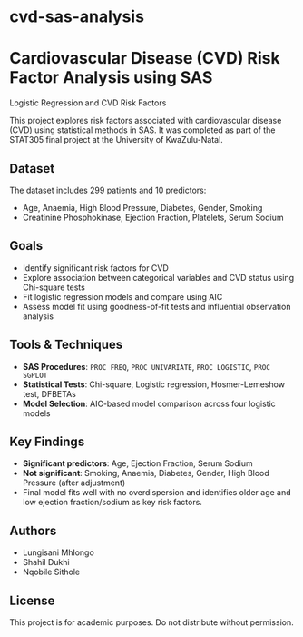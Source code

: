 # cvd-sas-analysis
# Cardiovascular Disease (CVD) Risk Factor Analysis using SAS
 Logistic Regression and CVD Risk Factors
 
This project explores risk factors associated with cardiovascular disease (CVD) using statistical methods in SAS. It was completed as part of the STAT305 final project at the University of KwaZulu-Natal.

## Dataset

The dataset includes 299 patients and 10 predictors:
- Age, Anaemia, High Blood Pressure, Diabetes, Gender, Smoking
- Creatinine Phosphokinase, Ejection Fraction, Platelets, Serum Sodium

## Goals

- Identify significant risk factors for CVD
- Explore association between categorical variables and CVD status using Chi-square tests
- Fit logistic regression models and compare using AIC
- Assess model fit using goodness-of-fit tests and influential observation analysis

## Tools & Techniques

- **SAS Procedures**: `PROC FREQ`, `PROC UNIVARIATE`, `PROC LOGISTIC`, `PROC SGPLOT`
- **Statistical Tests**: Chi-square, Logistic regression, Hosmer-Lemeshow test, DFBETAs
- **Model Selection**: AIC-based model comparison across four logistic models

## Key Findings

- **Significant predictors**: Age, Ejection Fraction, Serum Sodium
- **Not significant**: Smoking, Anaemia, Diabetes, Gender, High Blood Pressure (after adjustment)
- Final model fits well with no overdispersion and identifies older age and low ejection fraction/sodium as key risk factors.

## Authors

- Lungisani Mhlongo
- Shahil Dukhi
- Nqobile Sithole

## License

This project is for academic purposes. Do not distribute without permission.

